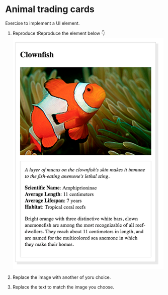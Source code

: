 # Animal trading cards

Exercise to implement a UI element.

1. Reproduce tReproduce the element below 👇
![Trading card ui](images/trading-card-ui.png)

1. Replace the image with another of yoru choice.

2. Replace the text to match the image you choose.